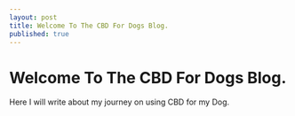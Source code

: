 ```yaml
---
layout: post
title: Welcome To The CBD For Dogs Blog.
published: true
---
```

# Welcome To The CBD For Dogs Blog.

Here I will write about my journey on using CBD for my Dog.
